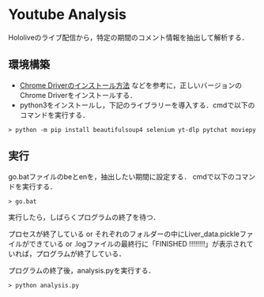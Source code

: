 # Youtube Analysis
Hololiveのライブ配信から，特定の期間のコメント情報を抽出して解析する．

## 環境構築
* [Chrome Driverのインストール方法](https://zenn.dev/ryo427/articles/7ff77a86a2d86a)
などを参考に，正しいバージョンのChrome Driverをインストールする．
* python3をインストールし，下記のライブラリーを導入する．cmdで以下のコマンドを実行する．
```
> python -m pip install beautifulsoup4 selenium yt-dlp pytchat moviepy
```

## 実行
go.batファイルのbeとenを，抽出したい期間に設定する．
cmdで以下のコマンドを実行する．
```
> go.bat
```
実行したら，しばらくプログラムの終了を待つ．

プロセスが終了している or それぞれのフォルダーの中にLiver_data.pickleファイルができている or .logファイルの最終行に「FINISHED !!!!!!!!」が表示されていれば，プログラムが終了している．

プログラムの終了後，analysis.pyを実行する．
```
> python analysis.py
```
